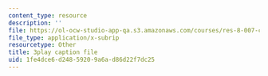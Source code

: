 ```yaml
---
content_type: resource
description: ''
file: https://ol-ocw-studio-app-qa.s3.amazonaws.com/courses/res-8-007-cosmic-origin-of-the-chemical-elements-fall-2019/1fe4dce6d24859209a6ad86d22f7dc25_GmzGci0Cpw.vtt
file_type: application/x-subrip
resourcetype: Other
title: 3play caption file
uid: 1fe4dce6-d248-5920-9a6a-d86d22f7dc25
---
```

